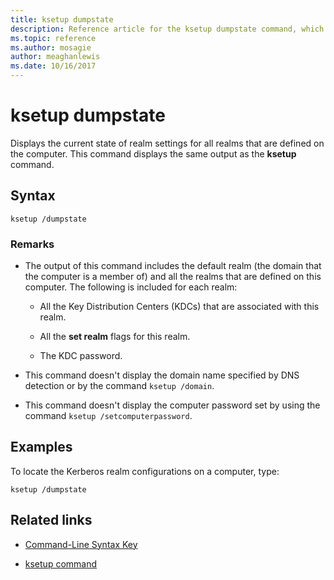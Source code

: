 ```yaml
---
title: ksetup dumpstate
description: Reference article for the ksetup dumpstate command, which displays the current state of realm settings for all realms that are defined on the computer.
ms.topic: reference
ms.author: mosagie
author: meaghanlewis
ms.date: 10/16/2017
---
```



# ksetup dumpstate

Displays the current state of realm settings for all realms that are defined on the computer. This command displays the same output as the **ksetup** command.

## Syntax

```
ksetup /dumpstate
```

### Remarks

- The output of this command includes the default realm (the domain that the computer is a member of) and all the realms that are defined on this computer. The following is included for each realm:

  - All the Key Distribution Centers (KDCs) that are associated with this realm.

  - All the **set realm** flags for this realm.

  - The KDC password.

- This command doesn't display the domain name specified by DNS detection or by the command `ksetup /domain`.

- This command doesn't display the computer password set by using the command `ksetup /setcomputerpassword`.

## Examples

To locate the Kerberos realm configurations on a computer, type:

```
ksetup /dumpstate
```

## Related links

- [Command-Line Syntax Key](command-line-syntax-key.md)

- [ksetup command](ksetup.md)
